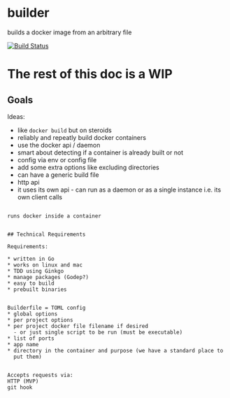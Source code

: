 builder
=======

builds a docker image from an arbitrary file

[![Build Status](https://travis-ci.org/rafecolton/builder.svg?branch=master)](https://travis-ci.org/rafecolton/builder)

# The rest of this doc is a WIP

## Goals

Ideas:

* like `docker build` but on steroids
* reliably and repeatly build docker containers
* use the docker api / daemon
* smart about detecting if a container is already built or not
* config via env or config file
* add some extra options like excluding directories
* can have a generic build file
* http api
* it uses its own api - can run as a daemon or as a single instance
i.e. its own client calls

~~~~~~

runs docker inside a container


## Technical Requirements

Requirements:

* written in Go
* works on linux and mac
* TDD using Ginkgo
* manage packages (Godep?)
* easy to build
* prebuilt binaries


Builderfile = TOML config
* global options
* per project options
* per project docker file filename if desired
  - or just single script to be run (must be executable)
* list of ports
* app name
* directory in the container and purpose (we have a standard place to
  put them)


Accepts requests via:
HTTP (MVP)
git hook
